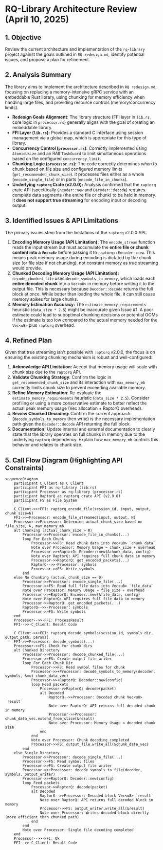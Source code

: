 # RQ-Library Architecture Review (April 10, 2025)

## 1. Objective

Review the current architecture and implementation of the `rq-library` project against the goals outlined in `RQ redesign.md`, identify potential issues, and propose a plan for refinement.

## 2. Analysis Summary

The library aims to implement the architecture described in `RQ redesign.md`, focusing on replacing a memory-intensive gRPC service with an embeddable Rust library, using chunking for memory efficiency when handling large files, and providing resource controls (memory/concurrency limits).

*   **Redesign Goals Alignment:** The library structure (FFI layer in `lib.rs`, core logic in `processor.rs`) generally aligns with the goal of creating an embeddable library.
*   **FFI Layer (`lib.rs`):** Provides a standard C interface using session management via a global map, which is appropriate for this type of library.
*   **Concurrency Control (`processor.rs`):** Correctly implemented using `AtomicUsize` and an RAII `TaskGuard` to limit simultaneous operations based on the configured `concurrency_limit`.
*   **Chunking Logic (`processor.rs`):** The code correctly determines *when* to chunk based on file size and configured memory limits (`get_recommended_chunk_size`). It processes files either as a whole (`encode_single_file`) or in parts (`encode_file_in_chunks`).
*   **Underlying `raptorq` Crate (v2.0.0):** Analysis confirmed that the `raptorq` crate API (specifically `Encoder::new` and `Decoder::decode`) requires complete data segments (the entire file or chunk) to be held in memory. It **does not support true streaming** for encoding input or decoding output.

## 3. Identified Issues & API Limitations

The primary issues stem from the limitations of the `raptorq` v2.0.0 API:

1.  **Encoding Memory Usage (API Limitation):** The `encode_stream` function reads the input stream but must accumulate the **entire file or chunk content into a `Vec<u8>`** before passing it to `raptorq::Encoder::new`. This means peak memory usage during encoding is dictated by the chunk size (or file size if not chunking), not constant memory as true streaming would provide.
2.  **Chunked Decoding Memory Usage (API Limitation):** `decode_chunked_file` uses `decode_symbols_to_memory`, which loads each **entire decoded chunk** into a `Vec<u8>` in memory before writing it to the output file. This is necessary because `Decoder::decode` returns the full block at once. While better than loading the whole file, it can still cause memory spikes for large chunks.
3.  **Memory Estimation Accuracy:** The `estimate_memory_requirements` heuristic (`data_size * 2.5`) might be inaccurate given Issue #1. A poor estimate could lead to suboptimal chunking decisions or potential OOMs if the estimate is too low compared to the actual memory needed for the `Vec<u8>` plus `raptorq` overhead.

## 4. Refined Plan

Given that true streaming isn't possible with `raptorq` v2.0.0, the focus is on ensuring the existing chunking mechanism is robust and well-configured:

1.  **Acknowledge API Limitation:** Accept that memory usage will scale with chunk size due to the `raptorq` API.
2.  **Validate Chunking Strategy:** Confirm the logic in `get_recommended_chunk_size` and its interaction with `max_memory_mb` correctly limits chunk size to prevent exceeding available memory.
3.  **Refine Memory Estimation:** Re-evaluate the `estimate_memory_requirements` heuristic (`data_size * 2.5`). Consider profiling or using a more conservative estimate to better reflect the actual peak memory usage (Vec allocation + RaptorQ overhead).
4.  **Review Chunked Decoding:** Confirm the current approach (`decode_symbols_to_memory` then write) is the necessary implementation path given the `Decoder::decode` API returning the full block.
5.  **Documentation:** Update internal and external documentation to clearly state that the library operates on full chunks in memory due to the underlying `raptorq` dependency. Explain how `max_memory_mb` controls this behavior and relates to chunk size.

## 5. Call Flow Diagram (Highlighting API Constraints)

```mermaid
sequenceDiagram
    participant C_Client as C Client
    participant FFI as rq-library (lib.rs)
    participant Processor as rq-library (processor.rs)
    participant RaptorQ as raptorq crate API (v2.0.0)
    participant FS as File System

    C_Client->>+FFI: raptorq_encode_file(session_id, input, output, chunk_size=N)
    FFI->>+Processor: encode_file_streamed(input, output, N)
    Processor->>Processor: Determine actual_chunk_size based on file_size, N, max_memory_mb
    alt Chunking (actual_chunk_size > 0)
        Processor->>Processor: encode_file_in_chunks(...)
        loop For Each Chunk
            Processor->>FS: Read chunk data into Vec<u8> `chunk_data`
            Note over Processor: Memory Usage ≈ chunk_size + overhead
            Processor->>+RaptorQ: Encoder::new(&chunk_data, config)
            Note over RaptorQ: API requires full chunk data in memory
            Processor->>RaptorQ: get_encoded_packets(...)
            RaptorQ-->>-Processor: symbols
            Processor->>FS: Write symbols
        end
    else No Chunking (actual_chunk_size == 0)
        Processor->>Processor: encode_single_file(...)
        Processor->>FS: Read full file data into Vec<u8> `file_data`
        Note over Processor: Memory Usage ≈ file_size + overhead
        Processor->>+RaptorQ: Encoder::new(&file_data, config)
        Note over RaptorQ: API requires full file data in memory
        Processor->>RaptorQ: get_encoded_packets(...)
        RaptorQ-->>-Processor: symbols
        Processor->>FS: Write symbols
    end
    Processor-->>-FFI: ProcessResult
    FFI-->>-C_Client: Result Code

    C_Client->>+FFI: raptorq_decode_symbols(session_id, symbols_dir, output_path, params)
    FFI->>+Processor: decode_symbols(...)
    Processor->>FS: Check for chunk dirs
    alt Chunked Directory
        Processor->>Processor: decode_chunked_file(...)
        Processor->>FS: Create output file writer
        loop For Each Chunk Dir
            Processor->>FS: Read symbol files for chunk
            Processor->>+Processor: decode_symbols_to_memory(decoder, symbols, &mut chunk_data_vec)
            Processor->>+RaptorQ: Decoder::new(config)
            loop Feed packets
                Processor->>RaptorQ: decode(packet)
                alt Decoded
                    RaptorQ-->>Processor: Decoded chunk Vec<u8> `result`
                    Note over RaptorQ: API returns full decoded chunk in memory
                    Processor->>Processor: chunk_data_vec.extend_from_slice(&result)
                    Note over Processor: Memory Usage ≈ decoded chunk size
                end
            end
            Note over Processor: Chunk decoding completed
            Processor->>FS: output_file.write_all(&chunk_data_vec)
        end
    else Single Directory
        Processor->>Processor: decode_single_file(...)
        Processor->>FS: Read symbol files
        Processor->>FS: Create output file writer
        Processor->>+Processor: decode_symbols_to_file(decoder, symbols, output_writer)
        Processor->>+RaptorQ: Decoder::new(config)
        loop Feed packets
            Processor->>RaptorQ: decode(packet)
            alt Decoded
                RaptorQ-->>Processor: Decoded block Vec<u8> `result`
                Note over RaptorQ: API returns full decoded block in memory
                Processor->>FS: output_writer.write_all(&result)
                Note over Processor: Writes decoded block directly (more efficient than chunked path)
            end
        end
        Note over Processor: Single file decoding completed
    end
    Processor-->>-FFI: Ok
    FFI-->>-C_Client: Result Code
```